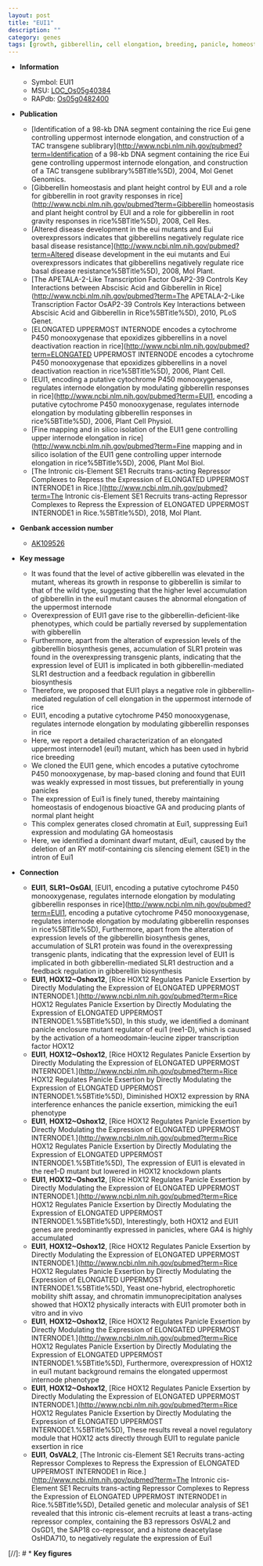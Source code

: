 ```yaml
---
layout: post
title: "EUI1"
description: ""
category: genes
tags: [growth, gibberellin, cell elongation, breeding, panicle, homeostasis,  ga , dwarf, height, plant height, GA]
---
```


* **Information**  
    + Symbol: EUI1  
    + MSU: [LOC_Os05g40384](http://rice.plantbiology.msu.edu/cgi-bin/ORF_infopage.cgi?orf=LOC_Os05g40384)  
    + RAPdb: [Os05g0482400](http://rapdb.dna.affrc.go.jp/viewer/gbrowse_details/irgsp1?name=Os05g0482400)  

* **Publication**  
    + [Identification of a 98-kb DNA segment containing the rice Eui gene controlling uppermost internode elongation, and construction of a TAC transgene sublibrary](http://www.ncbi.nlm.nih.gov/pubmed?term=Identification of a 98-kb DNA segment containing the rice Eui gene controlling uppermost internode elongation, and construction of a TAC transgene sublibrary%5BTitle%5D), 2004, Mol Genet Genomics.
    + [Gibberellin homeostasis and plant height control by EUI and a role for gibberellin in root gravity responses in rice](http://www.ncbi.nlm.nih.gov/pubmed?term=Gibberellin homeostasis and plant height control by EUI and a role for gibberellin in root gravity responses in rice%5BTitle%5D), 2008, Cell Res.
    + [Altered disease development in the eui mutants and Eui overexpressors indicates that gibberellins negatively regulate rice basal disease resistance](http://www.ncbi.nlm.nih.gov/pubmed?term=Altered disease development in the eui mutants and Eui overexpressors indicates that gibberellins negatively regulate rice basal disease resistance%5BTitle%5D), 2008, Mol Plant.
    + [The APETALA-2-Like Transcription Factor OsAP2-39 Controls Key Interactions between Abscisic Acid and Gibberellin in Rice](http://www.ncbi.nlm.nih.gov/pubmed?term=The APETALA-2-Like Transcription Factor OsAP2-39 Controls Key Interactions between Abscisic Acid and Gibberellin in Rice%5BTitle%5D), 2010, PLoS Genet.
    + [ELONGATED UPPERMOST INTERNODE encodes a cytochrome P450 monooxygenase that epoxidizes gibberellins in a novel deactivation reaction in rice](http://www.ncbi.nlm.nih.gov/pubmed?term=ELONGATED UPPERMOST INTERNODE encodes a cytochrome P450 monooxygenase that epoxidizes gibberellins in a novel deactivation reaction in rice%5BTitle%5D), 2006, Plant Cell.
    + [EUI1, encoding a putative cytochrome P450 monooxygenase, regulates internode elongation by modulating gibberellin responses in rice](http://www.ncbi.nlm.nih.gov/pubmed?term=EUI1, encoding a putative cytochrome P450 monooxygenase, regulates internode elongation by modulating gibberellin responses in rice%5BTitle%5D), 2006, Plant Cell Physiol.
    + [Fine mapping and in silico isolation of the EUI1 gene controlling upper internode elongation in rice](http://www.ncbi.nlm.nih.gov/pubmed?term=Fine mapping and in silico isolation of the EUI1 gene controlling upper internode elongation in rice%5BTitle%5D), 2006, Plant Mol Biol.
    + [The Intronic cis-Element SE1 Recruits trans-acting Repressor Complexes to Repress the Expression of ELONGATED UPPERMOST INTERNODE1 in Rice.](http://www.ncbi.nlm.nih.gov/pubmed?term=The Intronic cis-Element SE1 Recruits trans-acting Repressor Complexes to Repress the Expression of ELONGATED UPPERMOST INTERNODE1 in Rice.%5BTitle%5D), 2018, Mol Plant.

* **Genbank accession number**  
    + [AK109526](http://www.ncbi.nlm.nih.gov/nuccore/AK109526)

* **Key message**  
    + It was found that the level of active gibberellin was elevated in the mutant, whereas its growth in response to gibberellin is similar to that of the wild type, suggesting that the higher level accumulation of gibberellin in the eui1 mutant causes the abnormal elongation of the uppermost internode
    + Overexpression of EUI1 gave rise to the gibberellin-deficient-like phenotypes, which could be partially reversed by supplementation with gibberellin
    + Furthermore, apart from the alteration of expression levels of the gibberellin biosynthesis genes, accumulation of SLR1 protein was found in the overexpressing transgenic plants, indicating that the expression level of EUI1 is implicated in both gibberellin-mediated SLR1 destruction and a feedback regulation in gibberellin biosynthesis
    + Therefore, we proposed that EUI1 plays a negative role in gibberellin-mediated regulation of cell elongation in the uppermost internode of rice
    + EUI1, encoding a putative cytochrome P450 monooxygenase, regulates internode elongation by modulating gibberellin responses in rice
    + Here, we report a detailed characterization of an elongated uppermost internode1 (eui1) mutant, which has been used in hybrid rice breeding
    + We cloned the EUI1 gene, which encodes a putative cytochrome P450 monooxygenase, by map-based cloning and found that EUI1 was weakly expressed in most tissues, but preferentially in young panicles
    + The expression of Eui1 is finely tuned, thereby maintaining homeostasis of endogenous bioactive GA and producing plants of normal plant height
    + This complex generates closed chromatin at Eui1, suppressing Eui1 expression and modulating GA homeostasis
    + Here, we identified a dominant dwarf mutant, dEui1, caused by the deletion of an RY motif-containing cis silencing element (SE1) in the intron of Eui1

* **Connection**  
    + __EUI1__, __SLR1~OsGAI__, [EUI1, encoding a putative cytochrome P450 monooxygenase, regulates internode elongation by modulating gibberellin responses in rice](http://www.ncbi.nlm.nih.gov/pubmed?term=EUI1, encoding a putative cytochrome P450 monooxygenase, regulates internode elongation by modulating gibberellin responses in rice%5BTitle%5D), Furthermore, apart from the alteration of expression levels of the gibberellin biosynthesis genes, accumulation of SLR1 protein was found in the overexpressing transgenic plants, indicating that the expression level of EUI1 is implicated in both gibberellin-mediated SLR1 destruction and a feedback regulation in gibberellin biosynthesis
    + __EUI1__, __HOX12~Oshox12__, [Rice HOX12 Regulates Panicle Exsertion by Directly Modulating the Expression of ELONGATED UPPERMOST INTERNODE1.](http://www.ncbi.nlm.nih.gov/pubmed?term=Rice HOX12 Regulates Panicle Exsertion by Directly Modulating the Expression of ELONGATED UPPERMOST INTERNODE1.%5BTitle%5D), In this study, we identified a dominant panicle enclosure mutant regulator of eui1 (ree1-D), which is caused by the activation of a homeodomain-leucine zipper transcription factor HOX12
    + __EUI1__, __HOX12~Oshox12__, [Rice HOX12 Regulates Panicle Exsertion by Directly Modulating the Expression of ELONGATED UPPERMOST INTERNODE1.](http://www.ncbi.nlm.nih.gov/pubmed?term=Rice HOX12 Regulates Panicle Exsertion by Directly Modulating the Expression of ELONGATED UPPERMOST INTERNODE1.%5BTitle%5D), Diminished HOX12 expression by RNA interference enhances the panicle exsertion, mimicking the eui1 phenotype
    + __EUI1__, __HOX12~Oshox12__, [Rice HOX12 Regulates Panicle Exsertion by Directly Modulating the Expression of ELONGATED UPPERMOST INTERNODE1.](http://www.ncbi.nlm.nih.gov/pubmed?term=Rice HOX12 Regulates Panicle Exsertion by Directly Modulating the Expression of ELONGATED UPPERMOST INTERNODE1.%5BTitle%5D), The expression of EUI1 is elevated in the ree1-D mutant but lowered in HOX12 knockdown plants
    + __EUI1__, __HOX12~Oshox12__, [Rice HOX12 Regulates Panicle Exsertion by Directly Modulating the Expression of ELONGATED UPPERMOST INTERNODE1.](http://www.ncbi.nlm.nih.gov/pubmed?term=Rice HOX12 Regulates Panicle Exsertion by Directly Modulating the Expression of ELONGATED UPPERMOST INTERNODE1.%5BTitle%5D), Interestingly, both HOX12 and EUI1 genes are predominantly expressed in panicles, where GA4 is highly accumulated
    + __EUI1__, __HOX12~Oshox12__, [Rice HOX12 Regulates Panicle Exsertion by Directly Modulating the Expression of ELONGATED UPPERMOST INTERNODE1.](http://www.ncbi.nlm.nih.gov/pubmed?term=Rice HOX12 Regulates Panicle Exsertion by Directly Modulating the Expression of ELONGATED UPPERMOST INTERNODE1.%5BTitle%5D), Yeast one-hybrid, electrophoretic mobility shift assay, and chromatin immunoprecipitation analyses showed that HOX12 physically interacts with EUI1 promoter both in vitro and in vivo
    + __EUI1__, __HOX12~Oshox12__, [Rice HOX12 Regulates Panicle Exsertion by Directly Modulating the Expression of ELONGATED UPPERMOST INTERNODE1.](http://www.ncbi.nlm.nih.gov/pubmed?term=Rice HOX12 Regulates Panicle Exsertion by Directly Modulating the Expression of ELONGATED UPPERMOST INTERNODE1.%5BTitle%5D), Furthermore, overexpression of HOX12 in eui1 mutant background remains the elongated uppermost internode phenotype
    + __EUI1__, __HOX12~Oshox12__, [Rice HOX12 Regulates Panicle Exsertion by Directly Modulating the Expression of ELONGATED UPPERMOST INTERNODE1.](http://www.ncbi.nlm.nih.gov/pubmed?term=Rice HOX12 Regulates Panicle Exsertion by Directly Modulating the Expression of ELONGATED UPPERMOST INTERNODE1.%5BTitle%5D), These results reveal a novel regulatory module that HOX12 acts directly through EUI1 to regulate panicle exsertion in rice
    + __EUI1__, __OsVAL2__, [The Intronic cis-Element SE1 Recruits trans-acting Repressor Complexes to Repress the Expression of ELONGATED UPPERMOST INTERNODE1 in Rice.](http://www.ncbi.nlm.nih.gov/pubmed?term=The Intronic cis-Element SE1 Recruits trans-acting Repressor Complexes to Repress the Expression of ELONGATED UPPERMOST INTERNODE1 in Rice.%5BTitle%5D),  Detailed genetic and molecular analysis of SE1 revealed that this intronic cis-element recruits at least a trans-acting repressor complex, containing the B3 repressors OsVAL2 and OsGD1, the SAP18 co-repressor, and a histone deacetylase OsHDA710, to negatively regulate the expression of Eui1

[//]: # * **Key figures**  


